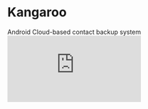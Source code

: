 Kangaroo
========

Android Cloud-based contact backup system
[![Analytics](https://ga-beacon.appspot.com/UA-46913286-1/Kangaroo/README.MD?pixel)](https://github.com/mehikmat/Kangaroo)

